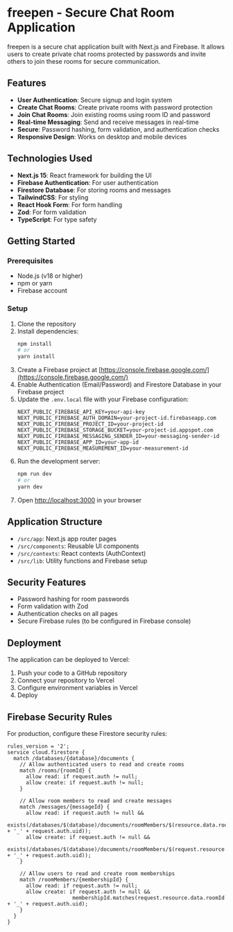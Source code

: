 # freepen - Secure Chat Room Application

freepen is a secure chat application built with Next.js and Firebase. It allows users to create private chat rooms protected by passwords and invite others to join these rooms for secure communication.

## Features

- **User Authentication**: Secure signup and login system
- **Create Chat Rooms**: Create private rooms with password protection
- **Join Chat Rooms**: Join existing rooms using room ID and password
- **Real-time Messaging**: Send and receive messages in real-time
- **Secure**: Password hashing, form validation, and authentication checks
- **Responsive Design**: Works on desktop and mobile devices

## Technologies Used

- **Next.js 15**: React framework for building the UI
- **Firebase Authentication**: For user authentication
- **Firestore Database**: For storing rooms and messages
- **TailwindCSS**: For styling
- **React Hook Form**: For form handling
- **Zod**: For form validation
- **TypeScript**: For type safety

## Getting Started

### Prerequisites

- Node.js (v18 or higher)
- npm or yarn
- Firebase account

### Setup

1. Clone the repository
2. Install dependencies:
   ```bash
   npm install
   # or
   yarn install
   ```
3. Create a Firebase project at [https://console.firebase.google.com/](https://console.firebase.google.com/)
4. Enable Authentication (Email/Password) and Firestore Database in your Firebase project
5. Update the `.env.local` file with your Firebase configuration:
   ```
   NEXT_PUBLIC_FIREBASE_API_KEY=your-api-key
   NEXT_PUBLIC_FIREBASE_AUTH_DOMAIN=your-project-id.firebaseapp.com
   NEXT_PUBLIC_FIREBASE_PROJECT_ID=your-project-id
   NEXT_PUBLIC_FIREBASE_STORAGE_BUCKET=your-project-id.appspot.com
   NEXT_PUBLIC_FIREBASE_MESSAGING_SENDER_ID=your-messaging-sender-id
   NEXT_PUBLIC_FIREBASE_APP_ID=your-app-id
   NEXT_PUBLIC_FIREBASE_MEASUREMENT_ID=your-measurement-id
   ```
6. Run the development server:
   ```bash
   npm run dev
   # or
   yarn dev
   ```
7. Open [http://localhost:3000](http://localhost:3000) in your browser

## Application Structure

- `/src/app`: Next.js app router pages
- `/src/components`: Reusable UI components
- `/src/contexts`: React contexts (AuthContext)
- `/src/lib`: Utility functions and Firebase setup

## Security Features

- Password hashing for room passwords
- Form validation with Zod
- Authentication checks on all pages
- Secure Firebase rules (to be configured in Firebase console)

## Deployment

The application can be deployed to Vercel:

1. Push your code to a GitHub repository
2. Connect your repository to Vercel
3. Configure environment variables in Vercel
4. Deploy

## Firebase Security Rules

For production, configure these Firestore security rules:

```
rules_version = '2';
service cloud.firestore {
  match /databases/{database}/documents {
    // Allow authenticated users to read and create rooms
    match /rooms/{roomId} {
      allow read: if request.auth != null;
      allow create: if request.auth != null;
    }

    // Allow room members to read and create messages
    match /messages/{messageId} {
      allow read: if request.auth != null && 
                   exists(/databases/$(database)/documents/roomMembers/$(resource.data.roomId + '_' + request.auth.uid));
      allow create: if request.auth != null && 
                     exists(/databases/$(database)/documents/roomMembers/$(request.resource.data.roomId + '_' + request.auth.uid));
    }

    // Allow users to read and create room memberships
    match /roomMembers/{membershipId} {
      allow read: if request.auth != null;
      allow create: if request.auth != null && 
                     membershipId.matches(request.resource.data.roomId + '_' + request.auth.uid);
    }
  }
}
```

